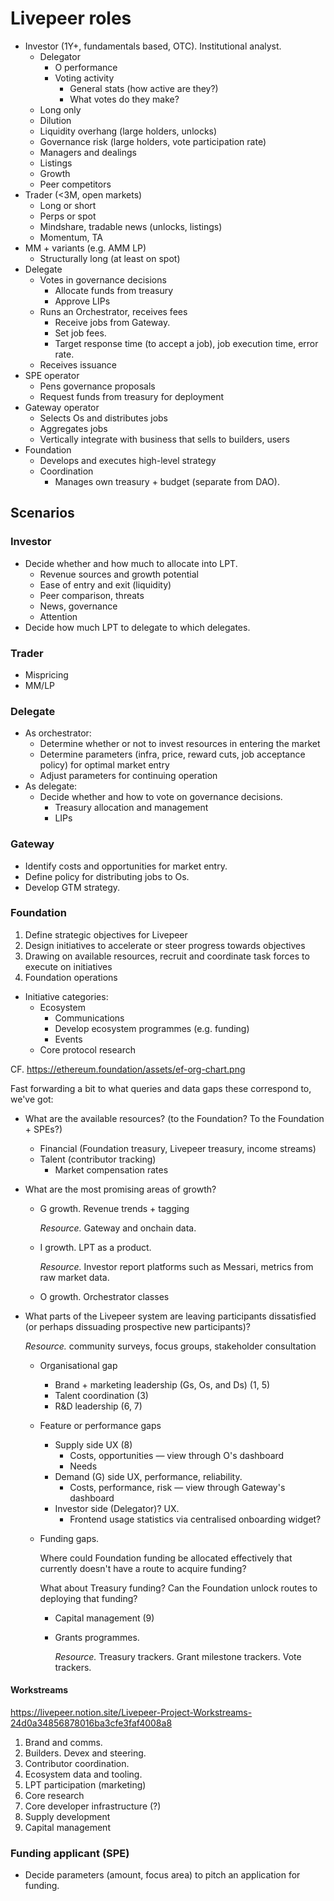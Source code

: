 # Livepeer roles

* Investor (1Y+, fundamentals based, OTC). Institutional analyst.
  * Delegator
    * O performance
    * Voting activity
      * General stats (how active are they?)
      * What votes do they make?
  * Long only
  * Dilution
  * Liquidity overhang (large holders, unlocks)
  * Governance risk (large holders, vote participation rate)
  * Managers and dealings
  * Listings
  * Growth
  * Peer competitors
* Trader (<3M, open markets)
  * Long or short
  * Perps or spot
  * Mindshare, tradable news (unlocks, listings)
  * Momentum, TA
* MM + variants (e.g. AMM LP)
  * Structurally long (at least on spot)
* Delegate
  * Votes in governance decisions
    * Allocate funds from treasury
    * Approve LIPs
  * Runs an Orchestrator, receives fees
    * Receive jobs from Gateway.
    * Set job fees.
    * Target response time (to accept a job), job execution time, error rate.
  * Receives issuance
* SPE operator
  * Pens governance proposals
  * Request funds from treasury for deployment
* Gateway operator
  * Selects Os and distributes jobs
  * Aggregates jobs
  * Vertically integrate with business that sells to builders, users
* Foundation
  * Develops and executes high-level strategy
  * Coordination
    * Manages own treasury + budget (separate from DAO).

## Scenarios

### Investor

* Decide whether and how much to allocate into LPT.
  * Revenue sources and growth potential
  * Ease of entry and exit (liquidity)
  * Peer comparison, threats
  * News, governance
  * Attention
* Decide how much LPT to delegate to which delegates.

### Trader

* Mispricing
* MM/LP

### Delegate

* As orchestrator:
  * Determine whether or not to invest resources in entering the market
  * Determine parameters (infra, price, reward cuts, job acceptance policy) for optimal market entry
  * Adjust parameters for continuing operation
* As delegate:
  * Decide whether and how to vote on governance decisions.
    * Treasury allocation and management
    * LIPs

### Gateway

* Identify costs and opportunities for market entry.
* Define policy for distributing jobs to Os.
* Develop GTM strategy.

### Foundation

1. Define strategic objectives for Livepeer
2. Design initiatives to accelerate or steer progress towards objectives
3. Drawing on available resources, recruit and coordinate task forces to execute on initiatives
4. Foundation operations



* Initiative categories:
  * Ecosystem
    * Communications
    * Develop ecosystem programmes (e.g. funding)
    * Events
  * Core protocol research

CF. https://ethereum.foundation/assets/ef-org-chart.png

Fast forwarding a bit to what queries and data gaps these correspond to, we've got:

* What are the available resources? (to the Foundation? To the Foundation + SPEs?)

  * Financial (Foundation treasury, Livepeer treasury, income streams)
  * Talent (contributor tracking)
    * Market compensation rates

* What are the most promising areas of growth?

  * G growth. Revenue trends + tagging

    *Resource.* Gateway and onchain data.

  * I growth. LPT as a product.

    *Resource.* Investor report platforms such as Messari, metrics from raw market data.

  * O growth. Orchestrator classes

* What parts of the Livepeer system are leaving participants dissatisfied (or perhaps dissuading prospective new participants)?

  *Resource.* community surveys, focus groups, stakeholder consultation

  * Organisational gap

    * Brand + marketing leadership (Gs, Os, and Ds) (1, 5)
    * Talent coordination (3)
    * R&D leadership (6, 7)

  * Feature or performance gaps

    * Supply side UX (8)
      * Costs, opportunities — view through O's dashboard
      * Needs 
    * Demand (G) side UX, performance, reliability.
      * Costs, performance, risk — view through Gateway's dashboard
    * Investor side (Delegator)? UX.
      * Frontend usage statistics via centralised onboarding widget?

  * Funding gaps. 

    Where could Foundation funding be allocated effectively that currently doesn't have a route to acquire funding?

    What about Treasury funding? Can the Foundation unlock routes to deploying that funding?

    * Capital management (9)

    * Grants programmes.

      *Resource.* Treasury trackers. Grant milestone trackers. Vote trackers.

#### Workstreams

https://livepeer.notion.site/Livepeer-Project-Workstreams-24d0a34856878016ba3cfe3faf4008a8

1. Brand and comms.
2. Builders. Devex and steering.
3. Contributor coordination.
4. Ecosystem data and tooling.
5. LPT participation (marketing)
6. Core research
7. Core developer infrastructure (?)
8. Supply development
9. Capital management

### Funding applicant (SPE)

* Decide parameters (amount, focus area) to pitch an application for funding.

